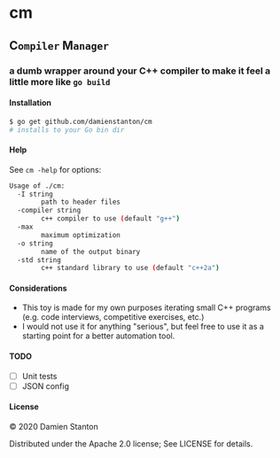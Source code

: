 # cm

## **C**`ompiler` **M**`anager`

### a dumb wrapper around your C++ compiler to make it feel a little more like `go build`

#### Installation

```sh
$ go get github.com/damienstanton/cm
# installs to your Go bin dir
```

#### Help

See `cm -help` for options:

```sh
Usage of ./cm:
  -I string
        path to header files
  -compiler string
        c++ compiler to use (default "g++")
  -max
        maximum optimization
  -o string
        name of the output binary
  -std string
        c++ standard library to use (default "c++2a")
```

#### Considerations

- This toy is made for my own purposes iterating small C++ programs (e.g. code interviews, competitive exercises, etc.)
- I would not use it for anything "serious", but feel free to use it as a starting point for a better automation tool.

#### TODO

- [ ] Unit tests
- [ ] JSON config

#### License

© 2020 Damien Stanton

Distributed under the Apache 2.0 license; See LICENSE for details.
